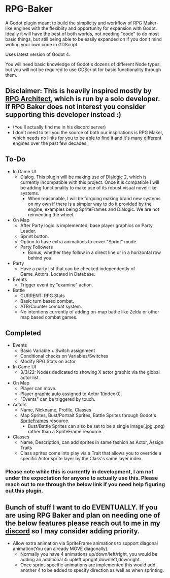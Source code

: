 # RPG-Baker
A Godot plugin meant to build the simplicity and workflow of RPG Maker-like engines with the flexibiity and opportunity for expansion with Godot. Ideally it will have the best of both worlds, not needing "code" to do most basic things, but still being able to be easily expanded on if you don't mind writing your own code in GDScript.

Uses latest version of Godot 4.

You will need basic knowledge of Godot's dozens of different Node types, but you will not be required to use GDScript for basic functionality through them.

## Disclaimer: This is heavily inspired mostly by [RPG Architect](https://store.steampowered.com/app/2158670/RPG_Architect/), which is run by a solo developer. If RPG Baker does not interest you consider supporting this developer instead :)
* (You'll actually find me in his discord server)
* I don't need to tell you the source of both our inspirations is RPG Maker, which needs no links for you to be able to find it and it's many different engines over the past few decades.


## To-Do
* In Game UI
    * Dialog. This plugin will be making use of [Dialogic 2](https://github.com/coppolaemilio/dialogic), which is currently incompatible with this project. Once it is compatible I will be adding functionality to make use of its robust visual novel-like systems.
        * When reasonable, I will be forgoing making brand new systems on my own if there is a simpler way to do it provided by the engine, examples being SpriteFrames and Dialogic. We are not reinventing the wheel.
* On Map
    * After Party logic is implemented, base player graphics on Party Leader.
    * Sprint button.
    * Option to have extra animations to cover "Sprint" mode.
    * Party Followers
        * Bonus, whether they follow in a direct line or in a horizontal row behind you.
* Party
    * Have a party list that can be checked independently of Game_Actors. Located in Database.
* Events
    * Trigger event by "examine" action.
* Battle
    * CURRENT: RPG Stats
    * Basic turn based combat.
    * ATB/Counter combat system.
    * No intentions currently of adding on-map battle like Zelda or other map based combat games. 
## Completed
* Events
    * Basic Variable + Switch assignment
    * Conditional checks on Variables/Switches
    * Modify RPG Stats on actor
* In Game UI
    * 3/3/22: Nodes dedicated to showing X actor graphic via the global actor list. 
* On Map
    * Player can move.
    * Player graphic auto assigned to Actor 1(index 0).
    * "Events" can be triggered by touch.
* Actors
    * Name, Nickname, Profile, Classes
    * Map Sprites, Bust/Portrait Sprites, Battle Sprites through Godot's [SpriteFrames](https://docs.godotengine.org/en/latest/classes/class_spriteframes.html#class-spriteframes) resource. 
        * Bust/Battle Sprites can also be set to be a single image(.jpg,.png) rather than a SpriteFrame resource.
* Classes
    * Name, Description, can add sprites in same fashion as Actor, Assign Traits
    * Class sprites come into play via a Trait that allows you to override a specific Actor sprite layer by the Class's same layer index.
### Please note while this is currently in development, I am not under the expectation for anyone to actually use this. Please reach out to me through the below link if you need help figuring out this plugin.
## Bunch of stuff I want to do EVENTUALLY. If you are using RPG Baker and plan on needing one of the below features please reach out to me in my [discord](https://discord.gg/nQecYmP) so I may consider adding priority.
* Allow extra animation via SpriteFrame animations to support diagonal animation(You can already MOVE diagonally). 
    * Normally you have 4 animations up/down/left/right, you would be adding an additional 4: upleft,upright,downleft,downright.
    * Once sprint-specific animations are implemented this would add another 4 to be added to specify direction as well as when sprinting.

